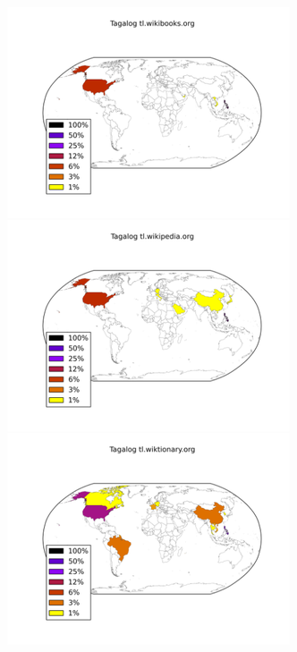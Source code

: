 ![](/images/Tagalog-tl.wikibooks.org.png)
![](/images/Tagalog-tl.wikipedia.org.png)
![](/images/Tagalog-tl.wiktionary.org.png)
